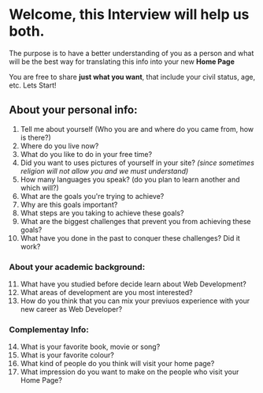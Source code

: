 # Welcome, this Interview will help us both.

The purpose is to have a better understanding of you as a person and what will be the best way for translating this info into your new __Home Page__  

You are free to share __just what you want__,  that include your civil status, age, etc. Lets Start!
## About your personal info:

1. Tell me about yourself (Who you are and where do you came from, how is there?)
2. Where do you live now?
3. What do you like to do in your free time?  
4. Did you want to uses pictures of yourself in your site? *(since sometimes religion will not allow you and we must understand)*
5. How many languages you speak? (do you plan to learn another and which will?)
6. What are the goals you're trying to achieve?
7. Why are this goals important?
8. What steps are you taking to achieve these goals?
9. What are the biggest challenges that prevent you from achieving these goals?
10. What have you done in the past to conquer these challenges? Did it work?

### About your academic background:

11. What have you studied before decide learn about Web Development?
12. What areas of development are you most interested?
13. How do you think that you can mix your previuos experience with your new career as Web Developer?

### Complementay Info:
14. What is your favorite book, movie or song?
15. What is your favorite colour?
16. What kind of people do you think will visit your home page?
17. What impression do you want to make on the people who visit your Home Page?